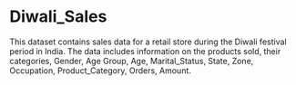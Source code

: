 # Diwali_Sales
This dataset contains sales data for a retail store during the Diwali festival period in India. The data includes information on the products sold, their categories, Gender, Age Group, Age, Marital_Status, State, Zone, Occupation, Product_Category, Orders, Amount.
